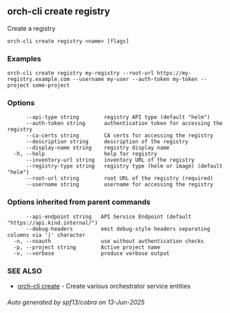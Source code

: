 ## orch-cli create registry

Create a registry

```
orch-cli create registry <name> [flags]
```

### Examples

```
orch-cli create registry my-registry --root-url https://my-registry.example.com --username my-user --auth-token my-token --project some-project
```

### Options

```
      --api-type string        registry API type (default "helm")
      --auth-token string      authentication token for accessing the registry
      --ca-certs string        CA certs for accessing the registry
      --description string     description of the registry
      --display-name string    registry display name
  -h, --help                   help for registry
      --inventory-url string   inventory URL of the registry
      --registry-type string   registry type (helm or image) (default "helm")
      --root-url string        root URL of the registry (required)
      --username string        username for accessing the registry
```

### Options inherited from parent commands

```
      --api-endpoint string   API Service Endpoint (default "https://api.kind.internal/")
      --debug-headers         emit debug-style headers separating columns via '|' character
  -n, --noauth                use without authentication checks
  -p, --project string        Active project name
  -v, --verbose               produce verbose output
```

### SEE ALSO

* [orch-cli create](orch-cli_create.md)	 - Create various orchestrator service entities

###### Auto generated by spf13/cobra on 13-Jun-2025
